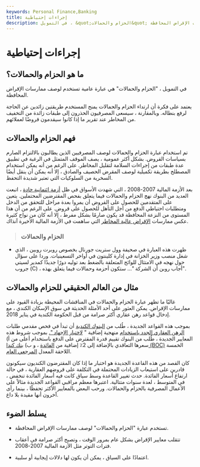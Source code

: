 ```yaml
---
keywords: Personal Finance,Banking
title: إجراءات إحتياطية
description: في التمويل ، &quot;الحزام والحمالات&quot; هي عبارة عامية تستخدم لوصف ممارسات الإقراض المحافظة.
---
```


# إجراءات إحتياطية
## ما هو الحزام والحمالات؟

في التمويل ، "الحزام والحمالات" هي عبارة عامية تستخدم لوصف ممارسات الإقراض المحافظة.

يعتمد على فكرة أن ارتداء الحزام والحمالات يمنح المستخدم طريقتين زائدين عن الحاجة لرفع بنطاله. وبالمقارنة ، سيسعى المصرفيون الحذرون إلى طبقات زائدة من التخفيف من المخاطر عند تقرير ما إذا كانوا سيقدمون قروضًا لعملائهم.

## فهم الحزام والحمالات

تم استخدام عبارة الحزام والحمالات لوصف المصرفيين الذين يطالبون بالالتزام الصارم بسياسات القروض. بشكل أكثر عمومية ، يصف الموقف المتمثل في الرغبة في تطبيق عدة طبقات من إجراءات السلامة لتقليل المخاطر. على الرغم من أنه يمكن استخدام المصطلح بطريقة تكميلية لوصف المقرض الحصيف والصادق ، إلا أنه يمكن أن ينقل أيضًا السخرية من السلوكيات التي تعتبر شديدة التحفظ.

بعد الأزمة المالية 2007-2008 ، التي شهدت الأسواق في ظل [أزمة ائتمانية حادة](/creditcrunch) ، اتبعت العديد من البنوك نهج الحزام والحمالات فيما يتعلق بفحص المقترضين المحتملين. يتعين على المتقدمين للحصول على القروض أن يمروا بعدة مراحل للتحقق من الدخل ومتطلبات احتياطي الدفع من أجل التأهل للحصول على قروض. على الرغم من أن هذا المستوى من النزعة المحافظة قد يكون صارمًا بشكل مفرط ، إلا أنه كان من نواح كثيرة عكس ممارسات [الإقراض عالية المخاطر](/subprimeloan) التي ساهمت في الأزمة المالية الأخيرة آنذاك.

> ### الحزام والحمالات

- ظهرت هذه العبارة في صحيفة وول ستريت جورنال بخصوص روبرت روبين ، الذي شغل منصب وزير الخزانة في إدارة كلينتون في أواخر التسعينيات. وردا على سؤال حول نهجه في الامتثال للوائح المتعلقة بالضغط بعد توليه دورًا جديدًا كمدير لسيتي جروب (C) ، أجاب روبن أن الشركة "... ستكون أحزمة وحمالات فيما يتعلق بهذه".

>

## مثال من العالم الحقيقي للحزام والحمالات

غالبًا ما تظهر عبارة الحزام والحمالات في المناقشات المحيطة بزيادة القيود على ممارسات الإقراض. يمكن العثور على أحد الأمثلة الحديثة في سوق الإسكان الكندي ، مع إدخال قواعد رهن عقاري أكثر صرامة من قبل الحكومة الكندية في يناير 2018.

بموجب هذه القواعد الجديدة ، طُلب من [البنوك الكندية](/bigfivebanks) أن تبدأ في فحص مقدمي طلبات [الرهن العقاري الجدد باستخدام](/mortgage) منهجية إضافية " [لاختبار الإجهاد ".](/stresstesting) بموجب شروط هذه المعايير الجديدة ، طُلب من البنوك تقييم قدرة المقترض على الدفع باستخدام أعلى من أ) سعرها التعاقدي بالإضافة إلى 2٪ إضافية من [الفائدة](/interest) ، و ب) [بنك كندا (BOC)](/bankofcanada) الخمسة اللاحقة المعدل [المرجعي العام](/referencerate).

كان القصد من هذه القاعدة الجديدة هو اختبار ما إذا كان المقترضون الكنديون سيكونون قادرين على استيعاب الزيادات المحتملة في التكلفة على قروضهم العقارية ، في حالة ارتفاع أسعار الفائدة. حدث تغيير القاعدة وسط سياق كانت فيه أسعار الفائدة تنخفض ، في المتوسط ، لعدة سنوات متتالية. اعتبرها معظم مراقبي القواعد الجديدة مثالاً على الأعمال المصرفية بالحزام والحمالات. ورحب البعض بالمعايير الأكثر تحفظًا ، بينما رأى آخرون أنها مقيدة بلا داع.

## يسلط الضوء

- تستخدم عبارة "الحزام والحمالات" لوصف ممارسات الإقراض المحافظة.

- تتقلب معايير الإقراض بشكل عام بمرور الوقت ، وتصبح أكثر صرامة في أعقاب فترات التوتر مثل الأزمة المالية 2007-2008.

- اعتمادًا على السياق ، يمكن أن يكون لها دلالات إيجابية أو سلبية.

